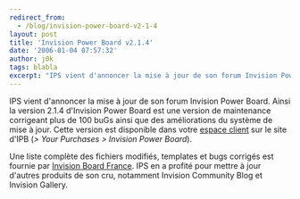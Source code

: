 ```yaml
---
redirect_from:
  - /blog/invision-power-board-v2-1-4
layout: post
title: 'Invision Power Board v2.1.4'
date: '2006-01-04 07:57:32'
author: j0k
tags: blabla
excerpt: "IPS vient d'annoncer la mise à jour de son forum Invision Power Board. Ainsi la version 2.1.4 d'Invision Power Board est une version de maintenance corrigeant plus de 100 buGs ainsi que des améliorations du système de mise à jour."
---
```


IPS vient d'annoncer la mise à jour de son forum Invision Power Board. Ainsi la version 2.1.4 d'Invision Power Board est une version de maintenance corrigeant plus de 100 buGs ainsi que des améliorations du système de mise à jour.
Cette version est disponible dans votre [espace client](http://www.invisionpower.com/customer/) sur le site d'IPB (*&gt; Your Purchases &gt; Invision Power Board*).

Une liste complète des fichiers modifiés, templates et bugs corrigés est fournie par [Invision Board France](http://forums.invisionboard.fr/index.php?showtopic=22644).   IPS en a profité pour mettre à jour d'autres produits de son cru, notamment Invision Community Blog et Invision Gallery.
